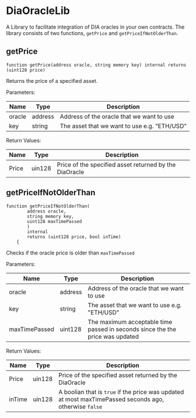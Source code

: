# DiaOracleLib

A Library to facilitate integration of DIA oracles in your own
contracts. The library consists of two functions, ```getPrice``` and ```getPriceIfNotOlderThan```.

## getPrice

```
function getPrice(address oracle, string memory key) internal returns (uint128 price)
```

Returns the price of a specified asset.

Parameters:

| Name   | Type    | Description                                  |
|--------|---------|----------------------------------------------|
| oracle | address | Address of the oracle that we want to use    |
| key    | string  | The asset that we want to use e.g. "ETH/USD" |

Return Values:

| Name  | Type   | Description                                            |
|-------|--------|--------------------------------------------------------|
| Price | uin128 | Price of the specified asset returned by the DiaOracle |


## getPriceIfNotOlderThan
```
function getPriceIfNotOlderThan(
        address oracle,
        string memory key,
        uint128 maxTimePassed
        )
        internal
        returns (uint128 price, bool inTime)
    {
```
Checks if the oracle price is older than ```maxTimePassed```

Parameters:

| Name   | Type    | Description                                  |
|--------|---------|----------------------------------------------|
| oracle | address | Address of the oracle that we want to use    |
| key    | string  | The asset that we want to use e.g. "ETH/USD" |
| maxTimePassed | uint128 | The maximum acceptable time passed in seconds since the the price was updated |

Return Values:

| Name  | Type   | Description                                            |
|-------|--------|--------------------------------------------------------|
| Price | uin128 | Price of the specified asset returned by the DiaOracle |
| inTime| uin128 |  A boolian that is ```true``` if the price was updated at most maxTimePassed seconds ago, otherwise ```false```|
